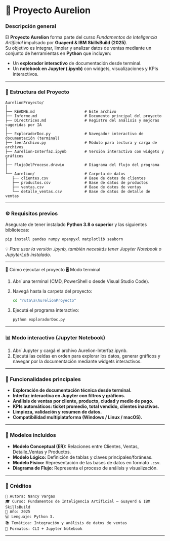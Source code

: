 # 🌌 Proyecto Aurelion 

### Descripción general

El **Proyecto Aurelion** forma parte del curso *Fundamentos de Inteligencia Artificial* impulsado por **Guayerd & IBM SkillsBuild (2025)**.  
Su objetivo es integrar, limpiar y analizar datos de ventas mediante un conjunto de herramientas en **Python** que incluyen:

- Un **explorador interactivo** de documentación desde terminal.  
- Un **notebook en Jupyter (.ipynb)** con widgets, visualizaciones y KPIs interactivos.

---

### 🧩 Estructura del Proyecto


```
AurelionProyecto/
│
├── README.md                      # Este archivo
├── Informe.md                     # Documento principal del proyecto
├── Directrices.md                 # Registro del análisis y mejoras sugeridas por IA
│
├── ExploradorDoc.py               # Navegador interactivo de documentación (terminal)
├── leerArchivo.py                 # Módulo para lectura y carga de archivos
├── Aurelion-Interfaz.ipynb        # Versión interactiva con widgets y gráficos
│
├── FlujoDelProceso.drawio         # Diagrama del flujo del programa
│
└── Aurelion/                      # Carpeta de datos
   ├── clientes.csv                # Base de datos de clientes
   ├── productos.csv               # Base de datos de productos
   ├── ventas.csv                  # Base de datos de ventas
   └── detalle_ventas.csv          # Base de datos de detalle de ventas
```

---

### ⚙️ Requisitos previos

Asegurate de tener instalado **Python 3.8 o superior** y las siguientes bibliotecas:

```bash
pip install pandas numpy openpyxl matplotlib seaborn
```

💡 *Para usar la versión .ipynb, también necesitás tener Jupyter Notebook o JupyterLab instalado.*

---

🚀 Cómo ejecutar el proyecto
🖥️ Modo terminal
1. Abrí una terminal (CMD, PowerShell o desde Visual Studio Code).
2. Navegá hasta la carpeta del proyecto:

   ```bash
   cd "ruta\a\AurelionProyecto"
   ```
3. Ejecutá el programa interactivo:

   ```bash
   python exploradorDoc.py
   ```

---

### 📊 Modo interactivo (Jupyter Notebook) 

1. Abrí Jupyter y cargá el archivo Aurelion-Interfaz.ipynb.
2. Ejecutá las celdas en orden para explorar los datos, generar gráficos y navegar por la
   documentación mediante widgets interactivos.

---

### 🧭 Funcionalidades principales

* **Exploración de documentación técnica desde terminal.**
* **Interfaz interactiva en Jupyter con filtros y gráficos.**
* **Análisis de ventas por cliente, producto, ciudad y medio de pago.**
* **KPIs automáticos: ticket promedio, total vendido, clientes inactivos.**
* **Limpieza, validación y resumen de datos.**
* **Compatibilidad multiplataforma (Windows / Linux / macOS).**

---

### 🧱 Modelos incluidos

* **Modelo Conceptual (ER):** Relaciones entre Clientes, Ventas, Detalle_Ventas y Productos.
* **Modelo Lógico:** Definición de tablas y claves principales/foráneas.
* **Modelo Físico:** Representación de las bases de datos en formato `.csv`.
* **Diagrama de Flujo:** Representa el proceso de análisis y visualización.

---

### 💬 Créditos
```
📌 Autora: Nancy Vargas
🎓 Curso: Fundamentos de Inteligencia Artificial – Guayerd & IBM SkillsBuild
📅 Año: 2025
💻 Lenguaje: Python 3.
📚 Temática: Integración y análisis de datos de ventas
🎨 Formatos: CLI + Jupyter Notebook
```
---

